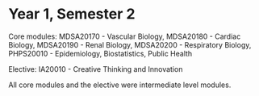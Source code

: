# Year 1, Semester 2

Core modules: MDSA20170 - Vascular Biology, MDSA20180 - Cardiac Biology, MDSA20190 - Renal Biology, MDSA20200 - Respiratory Biology, PHPS20010 - Epidemiology, Biostatistics, Public Health

Elective: IA20010 -	Creative Thinking and Innovation

All core modules and the elective were intermediate level modules.
